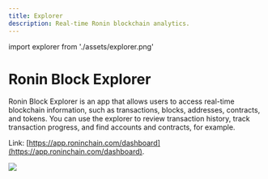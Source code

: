 ```yaml
---
title: Explorer
description: Real-time Ronin blockchain analytics.
---
```


import explorer from './assets/explorer.png'

# Ronin Block Explorer

Ronin Block Explorer is an app that allows users to access real-time
blockchain information, such as transactions, blocks, addresses,
contracts, and tokens. You can use the explorer to review transaction
history, track transaction progress, and find accounts and contracts,
for example.

Link: [https://app.roninchain.com/dashboard](https://app.roninchain.com/dashboard).

<img src={explorer} width={1440} />
